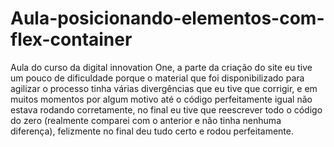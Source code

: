 # Aula-posicionando-elementos-com-flex-container
Aula do curso da digital innovation One, a parte da criação do site eu tive um pouco de dificuldade porque o material que foi disponibilizado para agilizar o processo tinha várias divergências que eu tive que corrigir, e em muitos momentos por algum motivo até o código perfeitamente igual não estava rodando corretamente, no final eu tive que reescrever todo o código do zero (realmente comparei com o anterior e não tinha nenhuma diferença), felizmente no final deu tudo certo e rodou perfeitamente.
